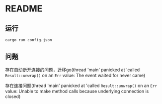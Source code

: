 # README

## 运行

```sh
cargo run config.json
```

## 问题


存在自动断开连接的问题，迁移go(thread 'main' panicked at 'called `Result::unwrap()` on an `Err` value: The event waited for never came)

存在连接问题(thread 'main' panicked at 'called `Result::unwrap()` on an `Err` value: Unable to make method calls because underlying connection is closed)
